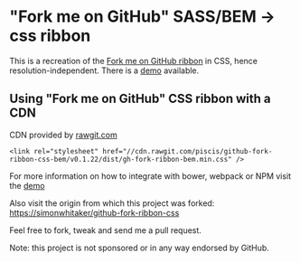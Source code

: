# "Fork me on GitHub" SASS/BEM -> css ribbon

This is a recreation of the [Fork me on GitHub ribbon](https://github.com/blog/273-github-ribbons)
in CSS, hence resolution-independent. There is a [demo](http://piscis.github.io/github-fork-ribbon-css-bem/  ) available.

## Using "Fork me on GitHub" CSS ribbon with a CDN

CDN provided by [rawgit.com](https://rawgit.com)
```
<link rel="stylesheet" href="//cdn.rawgit.com/piscis/github-fork-ribbon-css-bem/v0.1.22/dist/gh-fork-ribbon-bem.min.css" />
```

For more information on how to integrate with bower, webpack or NPM visit the [demo](http://piscis.github.io/github-fork-ribbon-css-bem/)

Also visit the origin from which this project was forked: <https://simonwhitaker/github-fork-ribbon-css> 

Feel free to fork, tweak and send me a pull request.

Note: this project is not sponsored or in any way endorsed by GitHub.
